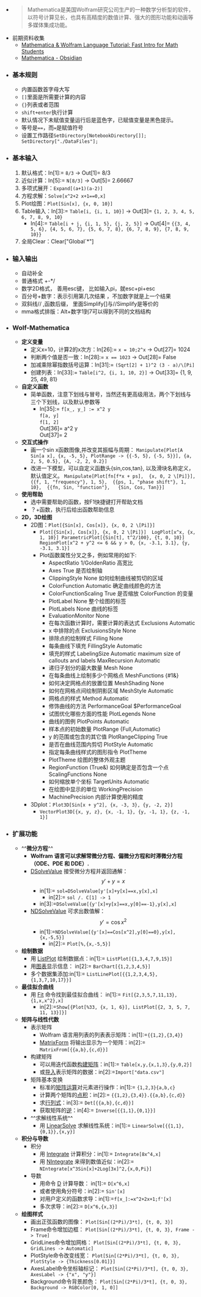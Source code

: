 - > Mathematica是美国Wolfram研究公司生产的一种数学分析型的软件，以符号计算见长，也具有高精度的数值计算、强大的图形功能和动画等多媒体集成功能。
- 前期资料收集
    - [Mathematica & Wolfram Language Tutorial: Fast Intro for Math Students](https://www.wolfram.com/language/fast-introduction-for-math-students/zh/?source=footer)
    - [Mathematica - Obsidian](obsidian://open?vault=Obsidian&file=Luke's%20markdown%2F%E8%BD%AF%E4%BB%B6%E6%95%99%E7%A8%8B%2FMathematica)
- ### 基本规则
    - 内置函数首字母大写
    - `[]`里面是所需要计算的内容
    - `{}`列表或者范围
    - `shift+enter`执行计算
    - 默认情况下未赋值变量运行后是蓝色字，已赋值变量是黑色提示。
    - 等号是`==`，而`=`是赋值符号
    - 设置工作路径`SetDirectory[NotebookDirectory[]]; SetDirectory["./DataFiles"];`
- ### 基本输入
    1. 默认格式：In[1]:= `8/3` -> Out[1]= 8/3
    2. 近似计算：In[5]:= `N[8/3]` -> Out[5]= 2.66667
    3. 多项式展开：`Expand[(a+1)(a-2)]`
    4. 方程求解：`Solve[x^2+2 x+1==0,x]`
    5. Plot绘图：`Plot[Sin[x], {x, 0, 10}]`
    6. Table输入：In[3]:= `Table[i, {i, 1, 10}]` -> Out[3]= `{1, 2, 3, 4, 5, 6, 7, 8, 9, 10}`
        - In[4]:= `Table[i + j, {i, 1, 5}, {j, 2, 5}]` -> Out[4]= `{{3, 4, 5, 6}, {4, 5, 6, 7}, {5, 6, 7, 8}, {6, 7, 8, 9}, {7, 8, 9, 10}}`
    7. 全局Clear：Clear["Global`*"]
- ### 输入输出
    - 自动补全
    - 普通格式 +-*/
    - 数学2D格式， 善用esc键， 比如输入pi，就esc+pi+esc
    - 百分号+数字：表示引用第几次结果 ，不加数字就是上一个结果
    - 双斜线// ,函数后缀， 里面Simplify[]与//Simplify是等价的
    - mma格式排版：Alt+数字1到7可以得到不同的文档结构
- ### Wolf-Mathematica
    - **定义变量**
        - 定义x=10，计算2的x次方：In[26]:= `x = 10;2^x` -> Out[27]= 1024
        - 判断两个值是否一致：In[28]:= `x == 1023` -> Out[28]= False
        - 加减乘除幂指数括号运算：In[31]:= `(Sqrt[2] + 1)^2 (3 - a)/\[Pi]`
        - 创建列表：In[33]:= `Table[i^2, {i, 1, 10, 2}]` -> Out[33]= {1, 9, 25, 49, 81}
    - **自定义函数**
        - 简单函数，注意下划线与冒号，当然还有更高级用法，两个下划线与三个下划线，以及默认参数等
            - In[35]:= `f[x_, y_] := x^2 y`    
        `f[a, y]`  
        `f[1, 2] `  
Out[36]= a^2 y  
Out[37]= 2
    - **交互式操作**
        - 画一个sin x函数图像,并改变其振幅与周期：
`Manipulate[Plot[A Sin[a x], {x, -5, 5}, PlotRange -> {{-5, 5}, {-5, 5}}], {a, 2, 5, 0.5}, {A, -2, 2, 0.2}]`
        - 改进一下模型，可以自定义函数头{sin,cos,tan}, 以及滑块名称定义，默认值定义。
`Manipulate[Plot[fn[f*x + ps],  {x, 0, 2 \[Pi]}],  {{f, 1, "frequency"}, 1, 5}, 
 {{ps, 1, "phase shift"}, 1, 10},  {{fn, Sin, "function"},   {Sin, Cos, Tan}}]`
    - **使用帮助**
        - 选中需要帮助的函数，按F1快捷键打开帮助文档
        - ？+函数，执行后给出函数帮助信息
    - **2D，3D绘图**
        - 2D图：`Plot[{Sin[x], Cos[x]}, {x, 0, 2 \[Pi]}]`
            - `Plot[{Sin[x], Cos[x]}, {x, 0, 2 \[Pi]}] 
LogPlot[x^x, {x, 1, 10}]
ParametricPlot[{Sin[t], t^2/100}, {t, 0, 10}] 
RegionPlot[x^2 + y^2 <= 6 && y > 0, {x, -3.1, 3.1}, {y, -3.1, 3.1}]`
            - Plot函数属性分叉之多，例如常用的如下:
                - AspectRatio 1/GoldenRatio 高宽比
                - Axes True 是否绘制轴
                - ClippingStyle None 如何绘制曲线被剪切的区域
                - ColorFunction Automatic 确定曲线颜色的方法
                - ColorFunctionScaling True 是否缩放 ColorFunction 的变量
                - PlotLabel None 整个绘图的标签
                - PlotLabels None 曲线的标签
                - EvaluationMonitor None
                - 在每次函数计算时，需要计算的表达式 Exclusions Automatic
                - x 中排除的点 ExclusionsStyle None
                - 排除点的绘制样式 Filling None
                - 每条曲线下填充 FillingStyle Automatic
                - 填充的样式 LabelingSize Automatic maximum size of callouts and labels MaxRecursion Automatic
                - 递归子划分的最大数量 Mesh None
                - 在每条曲线上绘制多少个网格点 MeshFunctions {#1&}
                - 如何决定网格点的放置位置 MeshShading None
                - 如何在网格点间绘制阴影区域 MeshStyle Automatic
                - 网格点的样式 Method Automatic
                - 修饰曲线的方法 PerformanceGoal $PerformanceGoal
                - 试图优化哪些方面的性能 PlotLegends None
                - 曲线的图例 PlotPoints Automatic
                - 样本点的初始数量 PlotRange {Full,Automatic}
                - y 的范围或包含的其它值 PlotRangeClipping True
                - 是否在曲线范围内剪切 PlotStyle Automatic
                - 指定每条曲线样式的图形指令 PlotTheme
                - PlotTheme 绘图的整体外观主题
                - RegionFunction (True&) 如何确定是否包含一个点 ScalingFunctions None
                - 如何缩放单个坐标 TargetUnits Automatic
                - 在绘图中显示的单位 WorkingPrecision
                - MachinePrecision 内部计算使用的精度
        - 3Dplot：`Plot3D[Sin[x + y^2], {x, -3, 3}, {y, -2, 2}]`
            - `VectorPlot3D[{x, y, z}, {x, -1, 1}, {y, -1, 1}, {z, -1, 1}]`
- ### 扩展功能
    - ^^**微分方程**^^
        - __Wolfram 语言可以求解常微分方程、偏微分方程和时滞微分方程 （ODE、PDE 和 DDE）.__
        - [DSolveValue](http://reference.wolfram.com/language/ref/DSolveValue.html) 接受微分方程并返回通解：$$y'+y=x$$
            - in[1]:= `sol=DSolveValue[y'[x]+y[x]==x,y[x],x]`
                - in[2]:= `sol /. C[1] -> 1`
            - in[3]:=`DSolveValue[{y'[x]+y[x]==x,y[0]==-1},y[x],x]`
        - [NDSolveValue](http://reference.wolfram.com/language/ref/NDSolveValue.html) 可求出数值解：$$y'=\cos{x^2}$$
            - in[1]:=`NDSolveValue[{y'[x]==Cos[x^2],y[0]==0},y[x],{x,-5,5}]`
                - in[2]:= `Plot[%,{x,-5,5}]`
    - **绘制数据**
        - 用 [ListPlot](http://reference.wolfram.com/language/ref/ListPlot.html) 绘制数据点：in[1]:= `ListPlot[{1,3,4,7,9,15}]`
        - 用[图表](http://reference.wolfram.com/language/guide/ChartingAndInformationVisualization.html)显示信息： in[2]:= `BarChart[{1,2,3,4,5}]`
        - 多个数据集添加:in[1]:= `ListLinePlot[{{1,2,3,4,5},{1,3,7,10,17}}]`
    - **最佳拟合曲线**
        - 用 [Fit](http://reference.wolfram.com/language/ref/Fit.html) 命令找到最佳拟合曲线： in[1]:= `Fit[{2,3,5,7,11,13},{1,x,x^2},x]`
            - in[2]:=`Show[{Plot[%33, {x, 1, 6}], ListPlot[{2, 3, 5, 7, 11, 13}]}]`
    - **矩阵与线性代数**
        - 表示矩阵
            - Wolfram 语言用列表的列表表示矩阵：in[1]:=`{{1,2},{3,4}}`
            - [MatrixForm](http://reference.wolfram.com/language/ref/MatrixForm.html) 将输出显示为一个矩阵：in[2]:= `MatrixFrom[{{a,b},{c,d}}]`
        - 构建矩阵
            - 可以用迭代函数[构建矩阵](http://reference.wolfram.com/language/guide/ConstructingMatrices.html)：in[1]:= `Table[x,y,{x,1,3},{y,0,2}]`
            - 或[导入](http://reference.wolfram.com/language/guide/ImportingAndExporting.html)表示矩阵的数据：in[2]:=`Import["data.csv"]`
        - 矩阵基本变换
            - 标准的[矩阵运算](http://reference.wolfram.com/language/guide/MatrixOperations.html)对元素进行操作：in[1]:= `{1,2,3}{a,b,c}`
            - 计算两个矩阵的[点积](http://reference.wolfram.com/language/ref/Dot.html)：in[2]:= `{{1,2},{3,4}}.{{a,b},{c,d}}`
            - 求[行列式](http://reference.wolfram.com/language/ref/Det.html)：in[3]:= `Det[{{a,b},{c,d}}]`
            - 获取矩阵的[逆](http://reference.wolfram.com/language/ref/Inverse.html)：in[4]:= `Inverse[{{1,1},{0,1}}]`
        - ^^求解线性系统^^
            - 用 [LinearSolve](http://reference.wolfram.com/language/ref/LinearSolve.html) 求解线性系统：in[1]:= `LinearSolve[{{1,1},{0,1}},{x,y}]`
    - **积分与导数**
        - 积分
            - 用 [Integrate](http://reference.wolfram.com/language/ref/Integrate.html) 计算积分：in[1]:= `Integrate[8x^4,x]`
            - 用 [NIntegrate](http://reference.wolfram.com/language/ref/NIntegrate.html) 来得到数值近似：in[2]:= `NIntegrate[x^3Sin[x]+2Log[3x]^2,{x,0,Pi}]`
        - 导数
            - 用命令 [D](http://reference.wolfram.com/language/ref/D.html) 计算导数： in[1]:= `D[x^6,x]`
            - 或者使用角分符号：in[2]:= `Sin'[x]`
            - 对用户定义的函数求导：in[1]:=`f[x_]:=x^2+2x+1;f'[x]`
            - 多次求导：in[2]:= `D[x^6,{x,3}]`
    - **绘图样式**
        - 画出正弦函数的图像： `Plot[Sin[(2*Pi)/3*t], {t, 0, 3}]`
        - Frame命令增加边框： `Plot[Sin[(2*Pi)/3*t], {t, 0, 3}, Frame -> True]`
        - GridLines命令增加网格： `Plot[Sin[(2*Pi)/3*t], {t, 0, 3}, GridLines -> Automatic]`
        - PlotStyle命令改变线宽： `Plot[Sin[(2*Pi)/3*t], {t, 0, 3}, PlotStyle -> {Thickness[0.01]}]`
        - AxesLabel命令坐标轴标记： `Plot[Sin[(2*Pi)/3*t], {t, 0, 3}, AxesLabel -> {"x", "y"}]`
        - Background命令背景颜色： `Plot[Sin[(2*Pi)/3*t], {t, 0, 3}, Background -> RGBColor[0, 1, 0]]`
